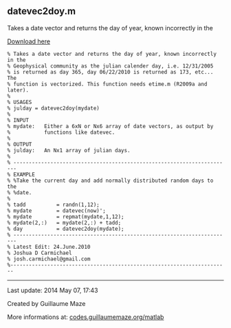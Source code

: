 ## datevec2doy.m ##
Takes a date vector and returns the day of year, known incorrectly in the

[Download here](http://guillaumemaze.googlecode.com/svn/trunk/matlab/codes/mcentral/datevec2doy.m)

```
% Takes a date vector and returns the day of year, known incorrectly in the
% Geophysical community as the julian calender day, i.e. 12/31/2005
% is returned as day 365, day 06/22/2010 is returned as 173, etc... The
% function is vectorized. This function needs etime.m (R2009a and later).
% 
% USAGES
% julday = datevec2doy(mydate)
% 
% INPUT
% mydate:   Either a 6xN or Nx6 array of date vectors, as output by
%           functions like datevec.
% 
% OUTPUT
% julday:   An Nx1 array of julian days.
% 
% -----------------------------------------------------------------------
% EXAMPLE
% %Take the current day and add normally distributed random days to the
% %date.
% 
% tadd          = randn(1,12);
% mydate        = datevec(now)';
% mydate        = repmat(mydate,1,12);
% mydate(2,:)   = mydate(2,:) + tadd;
% day           = datevec2doy(mydate);
% -----------------------------------------------------------------------
% Latest Edit: 24.June.2010
% Joshua D Carmichael
% josh.carmichael@gmail.com
%-----------------------------------------------------------------------
```

---

Last update: 2014 May 07, 17:43

Created by Guillaume Maze

More informations at: [codes.guillaumemaze.org/matlab](http://codes.guillaumemaze.org/matlab)